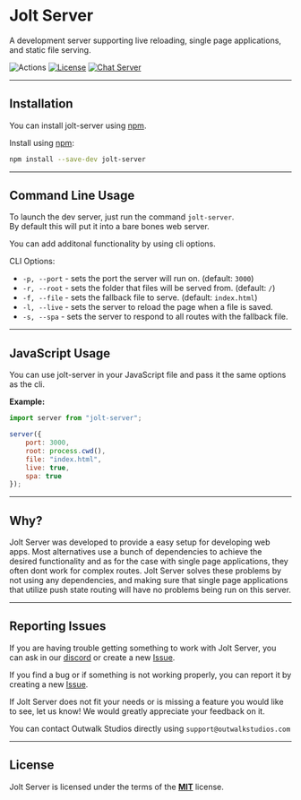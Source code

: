 # Jolt Server

A development server supporting live reloading, single page applications, and static file serving.

![Actions](https://github.com/outwalk-studios/jolt-server/workflows/build/badge.svg)
[![License](https://img.shields.io/badge/license-MIT-green.svg)](https://github.com/outwalk-studios/jolt-server/blob/master/LICENSE)
[![Chat Server](https://img.shields.io/badge/chat-on%20discord-7289da.svg)](https://discord.gg/2wDcVGg)

---

## Installation

You can install jolt-server using [npm](https://www.npmjs.com/package/jolt-server).

Install using [npm](https://www.npmjs.com/package/jolt-server):
```bash
npm install --save-dev jolt-server
```
---

## Command Line Usage

To launch the dev server, just run the command `jolt-server`. </br>
By default this will put it into a bare bones web server.

You can add additonal functionality by using cli options.

CLI Options:
- `-p, --port` - sets the port the server will run on. (default: `3000`)
- `-r, --root` - sets the folder that files will be served from. (default: `/`)
- `-f, --file` - sets the fallback file to serve. (default: `index.html`)
- `-l, --live` - sets the server to reload the page when a file is saved.
- `-s, --spa` - sets the server to respond to all routes with the fallback file.

---

## JavaScript Usage

You can use jolt-server in your JavaScript file and pass it the same options as the cli.

**Example:**
```js
import server from "jolt-server";

server({
    port: 3000,
    root: process.cwd(),
    file: "index.html",
    live: true,
    spa: true
});
```

---

## Why?

Jolt Server was developed to provide a easy setup for developing web apps.
Most alternatives use a bunch of dependencies to achieve the desired functionality and as for the case with single page applications, they often dont work for complex routes. Jolt Server solves these problems by not using any dependencies, and making sure that single page applications that utilize push state routing will have no problems being run on this server.

---

## Reporting Issues

If you are having trouble getting something to work with Jolt Server, you can ask in our [discord](https://discord.gg/2wDcVGg) or create a new [Issue](https://github.com/outwalk-studios/jolt-server/issues).

If you find a bug or if something is not working properly, you can report it by creating a new [Issue](https://github.com/outwalk-studios/jolt-server/issues).

If Jolt Server does not fit your needs or is missing a feature you would like to see, let us know! We would greatly appreciate your feedback on it.

You can contact Outwalk Studios directly using `support@outwalkstudios.com`

---

## License
Jolt Server is licensed under the terms of the [**MIT**](https://github.com/outwalk-studios/jolt-server/blob/master/LICENSE) license.